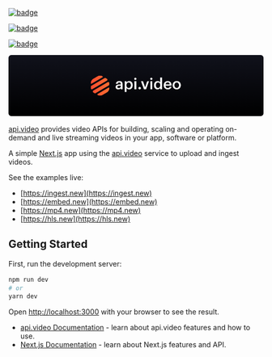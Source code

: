 [![badge](https://img.shields.io/twitter/follow/api_video?style=social)](https://twitter.com/intent/follow?screen_name=api_video)

[![badge](https://img.shields.io/github/stars/apivideo/ingest.new?style=social)](https://github.com/apivideo/ingest.new)

[![badge](https://img.shields.io/discourse/topics?server=https%3A%2F%2Fcommunity.api.video)](https://community.api.video)

![](https://github.com/apivideo/API_OAS_file/blob/master/apivideo_banner.png)

[api.video](https://api.video) provides video APIs for building, scaling and operating on-demand and live streaming videos in your app, software or platform. 

A simple [Next.js](https://nextjs.org) app using the [api.video](https://api.video) service to upload and ingest videos.

See the examples live:
- [https://ingest.new](https://ingest.new)
- [https://embed.new](https://embed.new)
- [https://mp4.new](https://mp4.new)
- [https://hls.new](https://hls.new)

## Getting Started

First, run the development server:

```bash
npm run dev
# or
yarn dev
```

Open [http://localhost:3000](http://localhost:3000) with your browser to see the result.

- [api.video Documentation](https://api.video/docs) - learn about api.video features and how to use.
- [Next.js Documentation](https://nextjs.org/docs) - learn about Next.js features and API.

